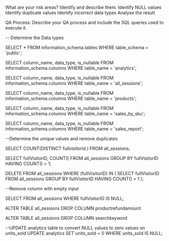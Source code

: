 What are your risk areas? Identify and describe them.
Identify NULL values
Identify duplicate values
Identify incorrect data types
Analyse the result

QA Process:
Describe your QA process and include the SQL queries used to execute it.

-- Determine the Data types

SELECT *
FROM information_schema.tables
WHERE table_schema = 'public';

SELECT column_name, data_type, is_nullable
FROM information_schema.columns
WHERE table_name = 'analytics';


SELECT column_name, data_type, is_nullable
FROM information_schema.columns
WHERE table_name = 'all_sessions';

SELECT column_name, data_type, is_nullable
FROM information_schema.columns
WHERE table_name = 'products';

SELECT column_name, data_type, is_nullable
FROM information_schema.columns
WHERE table_name = 'sales_by_sku';

SELECT column_name, data_type, is_nullable
FROM information_schema.columns
WHERE table_name = 'sales_report';

--Determine the unique values and remove duplicates

SELECT COUNT(DISTINCT fullvisitorid )
FROM all_sessions;

SELECT fullVisitorID, COUNT()
FROM all_sessions
GROUP BY fullVisitorID
HAVING COUNT() > 1;


DELETE FROM all_sessions
WHERE (fullVisitorID) IN (
  SELECT fullVisitorID
  FROM all_sessions
  GROUP BY fullVisitorID
  HAVING COUNT() > 1
);

--Remove column with empty input

SELECT
FROM all_sessions
WHERE fullVisitorID IS NULL;

ALTER TABLE all_sessions
DROP COLUMN productrefundamount

ALTER TABLE all_sessions
DROP COLUMN searchkeyword


--UPDATE analytics table to convert NULL values to zero values on units_sold
UPDATE analytics
SET units_sold = 0
WHERE units_sold IS NULL;
